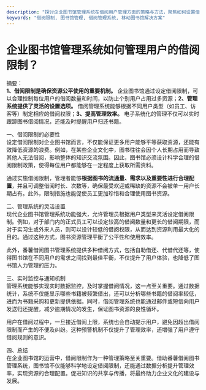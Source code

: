 ```yaml
---
description: "探讨企业图书馆管理系统在借阅用户管理方面的策略与方法，聚焦如何设置借阅限制以提升图书管理效果。"
keywords: "借阅限制, 图书馆管理, 借阅管理系统, 移动图书馆解决方案"
---
```

# 企业图书馆管理系统如何管理用户的借阅限制？

摘要：  
**1、借阅限制是确保资源公平使用的重要机制。** 企业图书馆通过设定借阅限制，可以合理控制每位用户的借阅数量和时间，以防止个别用户占用过多资源；**2、管理系统提供了灵活的设置选项。** 借阅管理系统能够根据不同用户类型（如员工、访客等）制定相应的借阅权限；**3、提高管理效率。** 电子系统化的管理不仅可以实时跟踪图书借阅情况，还能及时提醒用户归还书籍。

一、借阅限制的必要性  
设定借阅限制对企业图书馆而言，不仅能保证更多用户能够平等获取资源，还能有效降低资源的浪费。例如，在某些企业文化中，图书往往会因个人长期占用而导致其他人无法借阅，影响整体的知识交流氛围。因此，图书馆必须设计科学合理的借阅限制政策，使得每位用户都能够在一定程度上获取所需资料。

通过实施借阅限制，管理者能够**根据图书的流通量、需求以及重要性进行合理配置**，并且可调整借阅时长、次数等，确保最受欢迎或稀缺的资源不会被单一用户长期占有。此外，限制措施也能促使员工更加珍惜和合理使用图书资源。

二、管理系统的灵活设置  
现代企业图书馆管理系统功能强大，允许管理员根据用户类型来灵活设定借阅限制。例如，对于部门内的正式员工可以设定较高的借阅数量和更长的借阅期限，而对于实习生或外来人员，则可以设计较低的借阅权限，从而达到资源利用最大化的目的。通过这种方式，图书资源管理平衡了公平性和使用效率。

此外，番薯借阅图书管理系统提供多种借阅方式，包括自助借还、代借代还等，使得图书馆在不同用户的需求之间找到最佳平衡，不仅提升了用户体验，也降低了图书馆人力管理的压力。

三、实时监控与通知机制  
管理系统能够实现实时数据监控，及时掌握借阅情况，这一点至关重要。通过数据统计，系统不仅能显示哪些书籍被频繁借出，还可以分析哪些书籍的借阅率较低，进而为书籍采购和更新提供依据。同时，借阅管理系统也能通过邮件或短信向用户发送归还提醒，减少逾期情况的发生，保证图书资源的良性循环。

用户在借阅过程中，一旦接近借阅上限，系统也会自动提示用户，避免因超出借阅限制而产生的不便及纠纷。这种预警机制不仅提升了管理效率，还增强了用户遵守借阅规则的意识。

四、总结  
在企业图书馆的运营中，借阅限制作为一种管理策略至关重要。借助番薯借阅图书管理系统，图书馆不仅能够科学地设定借阅限制，还能通过数据分析提升管理效率，实现资源的合理配置。促进知识的共享与传播，将最终助力企业文化的建设与发展。
